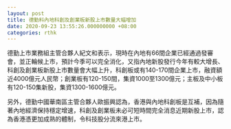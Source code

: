 ```yaml
---
layout: post
title: 德勤料內地科創及創業板新股上市數量大幅增加
date: 2020-09-23 13:55:26.000000000 +08:00
categories: rthk
---
```


德勤上市業務組主管合夥人紀文和表示，現時在內地有66間企業已經通過發審會，並正輪候上市，預計今季可以完全消化，又指內地新股發行今年有較大增長、科創及創業板新股上市數量會大幅上升，科創板或有140-170間企業上市，融資額近4000億元人民幣；創業板有120-150間，集資1000至1300億元；主板及中小板有120-150集新股，集資1300-1600億元。

另外，德勤中國華南區主管合夥人歐振興認為，香港與內地科創板是互補，因為隨著內地經濟保持穩定增速，科創及創業板未必可短時間完全消息近期新股上市，認為香港憑更加成熟的體制，令科技股分流來港上市。
